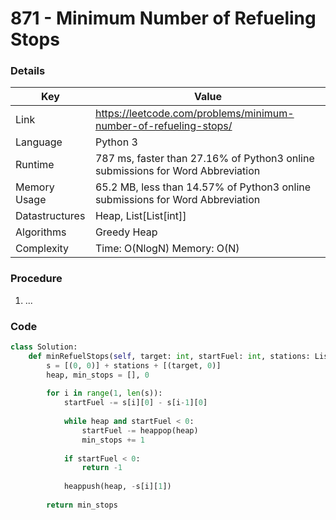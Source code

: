 # 871 - Minimum Number of Refueling Stops

### Details

| Key | Value |
| --- | ----- |
| Link | https://leetcode.com/problems/minimum-number-of-refueling-stops/
| Language | Python 3
| Runtime | 787 ms, faster than 27.16% of Python3 online submissions for Word Abbreviation
| Memory Usage | 65.2 MB, less than 14.57% of Python3 online submissions for Word Abbreviation
| Datastructures | Heap, List[List[int]]
| Algorithms | Greedy Heap
| Complexity | Time: O(NlogN) Memory: O(N)

### Procedure

1. ...

### Code

```python
class Solution:
    def minRefuelStops(self, target: int, startFuel: int, stations: List[List[int]]) -> int:
        s = [(0, 0)] + stations + [(target, 0)]
        heap, min_stops = [], 0
        
        for i in range(1, len(s)):
            startFuel -= s[i][0] - s[i-1][0]
            
            while heap and startFuel < 0:
                startFuel -= heappop(heap)
                min_stops += 1
            
            if startFuel < 0:
                return -1
            
            heappush(heap, -s[i][1])
            
        return min_stops
```
